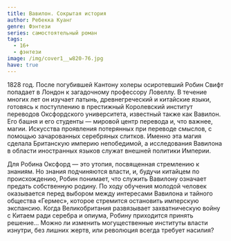 ```yaml
---
title: Вавилон. Сокрытая история
author: Ребекка Куанг
genre: Фэнтези
series: самостоятельный роман
tags:
  - 16+
  - фэнтези
image: /img/cover1__w820-76.jpg
have: true
---
```

1828 год. После погубившей Кантону холеры осиротевший Робин Свифт попадает в Лондон к загадочному профессору Ловеллу. В течение многих лет он изучает латынь, древнегреческий и китайские языки, готовясь к поступлению в престижный Королевский институт переводов Оксфордского университета, известный также как Вавилон. Его башня и его студенты — мировой центр перевода и, что важнее, магии. Искусства проявления потерянных при переводе смыслов, с помощью зачарованных серебряных слитков. Именно эта магия сделала Британскую империю непобедимой, а исследования Вавилона в области иностранных языков служат внешней политики Империи.

Для Робина Оксфорд — это утопия, посвященная стремлению к знаниям. Но знания подчиняются власти, и, будучи китайцем по происхождению, Робин понимает, что служить Вавилону означает предать собственную родину. По ходу обучения молодой человек оказывается перед выбором между интересами Вавилона и тайного общества «Гермес», которое стремится остановить имперскую экспансию. Когда Великобритания развязывает захватническую войну с Китаем ради серебра и опиума, Робину приходится принять решение… Можно ли изменить могущественные институты власти изнутри, без лишних жертв, или революция всегда требует насилия?